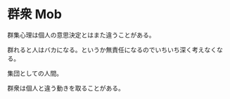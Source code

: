 # 群衆 Mob

群集心理は個人の意思決定とはまた違うことがある。

群れると人はバカになる。というか無責任になるのでいちいち深く考えなくなる。

集団としての人間。

群衆は個人と違う動きを取ることがある。
